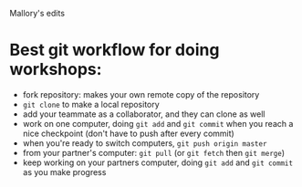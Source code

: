 Mallory's edits
# Best git workflow for doing workshops:
* fork repository: makes your own remote copy of the repository
* `git clone` to make a local repository
* add your teammate as a collaborator, and they can clone as well
* work on one computer, doing `git add` and `git commit` when you reach a nice checkpoint (don't have to push after every commit)
* when you're ready to switch computers, `git push origin master`
* from your partner's computer: `git pull` (or `git fetch` then `git merge`)
* keep working on your partners computer, doing `git add` and `git commit` as you make progress
